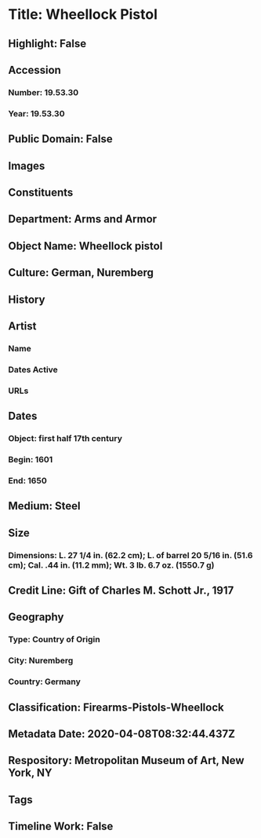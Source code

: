 # Title: Wheellock Pistol
## Highlight: False
## Accession
### Number: 19.53.30
### Year: 19.53.30
## Public Domain: False
## Images
## Constituents
## Department: Arms and Armor
## Object Name: Wheellock pistol
## Culture: German, Nuremberg
## History
## Artist
### Name
### Dates Active
### URLs
## Dates
### Object: first half 17th century
### Begin: 1601
### End: 1650
## Medium: Steel
## Size
### Dimensions: L. 27 1/4 in. (62.2 cm); L. of barrel 20 5/16 in. (51.6 cm); Cal. .44 in. (11.2 mm); Wt. 3 lb. 6.7 oz. (1550.7 g)
## Credit Line: Gift of Charles M. Schott Jr., 1917
## Geography
### Type: Country of Origin
### City: Nuremberg
### Country: Germany
## Classification: Firearms-Pistols-Wheellock
## Metadata Date: 2020-04-08T08:32:44.437Z
## Respository: Metropolitan Museum of Art, New York, NY
## Tags
## Timeline Work: False